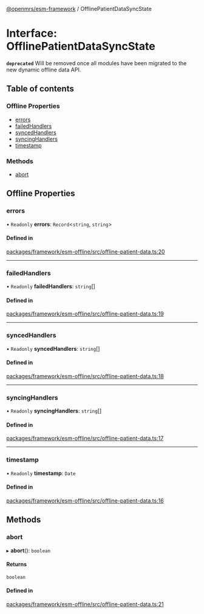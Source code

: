 [@openmrs/esm-framework](../API.md) / OfflinePatientDataSyncState

# Interface: OfflinePatientDataSyncState

**`deprecated`** Will be removed once all modules have been migrated to the new dynamic offline data API.

## Table of contents

### Offline Properties

- [errors](OfflinePatientDataSyncState.md#errors)
- [failedHandlers](OfflinePatientDataSyncState.md#failedhandlers)
- [syncedHandlers](OfflinePatientDataSyncState.md#syncedhandlers)
- [syncingHandlers](OfflinePatientDataSyncState.md#syncinghandlers)
- [timestamp](OfflinePatientDataSyncState.md#timestamp)

### Methods

- [abort](OfflinePatientDataSyncState.md#abort)

## Offline Properties

### errors

• `Readonly` **errors**: `Record`<`string`, `string`\>

#### Defined in

[packages/framework/esm-offline/src/offline-patient-data.ts:20](https://github.com/openmrs/openmrs-esm-core/blob/main/packages/framework/esm-offline/src/offline-patient-data.ts#L20)

___

### failedHandlers

• `Readonly` **failedHandlers**: `string`[]

#### Defined in

[packages/framework/esm-offline/src/offline-patient-data.ts:19](https://github.com/openmrs/openmrs-esm-core/blob/main/packages/framework/esm-offline/src/offline-patient-data.ts#L19)

___

### syncedHandlers

• `Readonly` **syncedHandlers**: `string`[]

#### Defined in

[packages/framework/esm-offline/src/offline-patient-data.ts:18](https://github.com/openmrs/openmrs-esm-core/blob/main/packages/framework/esm-offline/src/offline-patient-data.ts#L18)

___

### syncingHandlers

• `Readonly` **syncingHandlers**: `string`[]

#### Defined in

[packages/framework/esm-offline/src/offline-patient-data.ts:17](https://github.com/openmrs/openmrs-esm-core/blob/main/packages/framework/esm-offline/src/offline-patient-data.ts#L17)

___

### timestamp

• `Readonly` **timestamp**: `Date`

#### Defined in

[packages/framework/esm-offline/src/offline-patient-data.ts:16](https://github.com/openmrs/openmrs-esm-core/blob/main/packages/framework/esm-offline/src/offline-patient-data.ts#L16)

## Methods

### abort

▸ **abort**(): `boolean`

#### Returns

`boolean`

#### Defined in

[packages/framework/esm-offline/src/offline-patient-data.ts:21](https://github.com/openmrs/openmrs-esm-core/blob/main/packages/framework/esm-offline/src/offline-patient-data.ts#L21)
